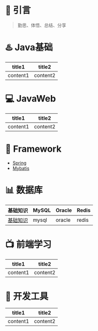 # :star2: 引言
> 勤思、体悟、总结、分享

# :hotsprings: Java基础
title1|title2
--|--
content1|content2

# :computer: JavaWeb
title1|title2
--|--
content1|content2

# :briefcase: Framework
- [Spring](https://github.com/wyd288/fan1111/blob/master/src/Spring.md)
- [Mybatis](https://github.com/wyd288/fan1111/blob/master/src/Mybatis.md)


# :bar_chart: 数据库
基础知识|MySQL|Oracle|Redis
--|--|--|--
[基础知识](https://github.com/wyd288/fan1111/blob/master/src/database%E6%95%B0%E6%8D%AE%E5%BA%93.md)|mysql|oracle|redis


# :tv: 前端学习
title1|title2
--|--
content1|content2
# :clap: 开发工具
title1|title2
--|--
content1|content2
